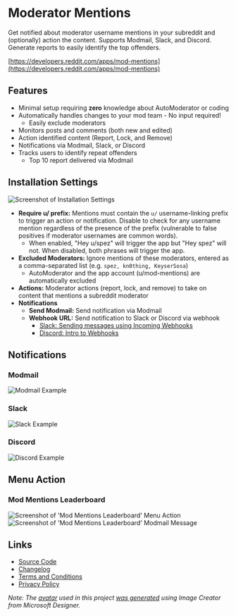 # Moderator Mentions

Get notified about moderator username mentions in your subreddit and (optionally) action the content. Supports Modmail, Slack, and Discord. Generate reports to easily identify the top offenders.

[https://developers.reddit.com/apps/mod-mentions](https://developers.reddit.com/apps/mod-mentions)

## Features

* Minimal setup requiring **zero** knowledge about AutoModerator or coding
* Automatically handles changes to your mod team - No input required!
  * Easily exclude moderators
* Monitors posts and comments (both new and edited)
* Action identified content (Report, Lock, and Remove)
* Notifications via Modmail, Slack, or Discord
* Tracks users to identify repeat offenders
  * Top 10 report delivered via Modmail

## Installation Settings

![Screenshot of Installation Settings](https://github.com/user-attachments/assets/8b881107-6179-49ce-afa1-9e41e20de2e6)

* **Require u/ prefix:** Mentions must contain the `u/` username-linking prefix to trigger an action or notification. Disable to check for any username mention regardless of the presence of the prefix (vulnerable to false positives if moderator usernames are common words).
  * When enabled, "Hey u/spez" will trigger the app but "Hey spez" will not. When disabled, both phrases will trigger the app.
* **Excluded Moderators:** Ignore mentions of these moderators, entered as a comma-separated list (e.g. `spez, kn0thing, KeyserSosa`)
  * AutoModerator and the app account (u/mod-mentions) are automatically excluded
* **Actions:** Moderator actions (report, lock, and remove) to take on content that mentions a subreddit moderator
* **Notifications**
  * **Send Modmail:** Send notification via Modmail
  * **Webhook URL:** Send notification to Slack or Discord via webhook
    * [Slack: Sending messages using Incoming Webhooks](https://api.slack.com/messaging/webhooks)
    * [Discord: Intro to Webhooks](https://support.discord.com/hc/en-us/articles/228383668-Intro-to-Webhooks)

## Notifications

### Modmail

![Modmail Example](https://github.com/shiruken/mod-mentions/assets/867617/bb89c958-2dad-4f3e-9945-d102ceb718a2)

### Slack

![Slack Example](https://github.com/shiruken/mod-mentions/assets/867617/327884e3-ca20-4f77-b5aa-47506a1c58dd)

### Discord

![Discord Example](https://github.com/shiruken/mod-mentions/assets/867617/337cee69-c9da-4e9b-b6b0-73eda2efe90f)

## Menu Action

### Mod Mentions Leaderboard

![Screenshot of 'Mod Mentions Leaderboard' Menu Action](https://github.com/user-attachments/assets/25da0405-eca7-4c1a-b9a4-4180a82472f8) ![Screenshot of 'Mod Mentions Leaderboard' Modmail Message](https://github.com/shiruken/mod-mentions/assets/867617/6ee19879-6882-419a-8750-9d8331e9995c)

## Links

* [Source Code](https://github.com/shiruken/mod-mentions)
* [Changelog](https://github.com/shiruken/mod-mentions/releases)
* [Terms and Conditions](https://github.com/shiruken/mod-mentions/blob/main/TERMS.md)
* [Privacy Policy](https://github.com/shiruken/mod-mentions/blob/main/PRIVACY.md)

_Note: The [avatar](https://raw.githubusercontent.com/shiruken/mod-mentions/main/assets/avatar.jpg) used in this project [was generated](https://www.bing.com/images/create/reddit-snoo-with-red-chat-bubble/1-65b40a11568c47adb04431b185d844e0?id=B84TaPWFCr4rXj3PWYi4rg%3d%3d&view=detailv2&idpp=genimg&FORM=GCRIDP&mode=overlay) using Image Creator from Microsoft Designer._
